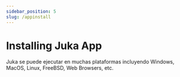 ```yaml
---
sidebar_position: 5
slug: /appinstall
---
```


# Installing Juka App
Juka se puede ejecutar en muchas plataformas incluyendo Windows, MacOS, Linux, FreeBSD, Web Browsers, etc.